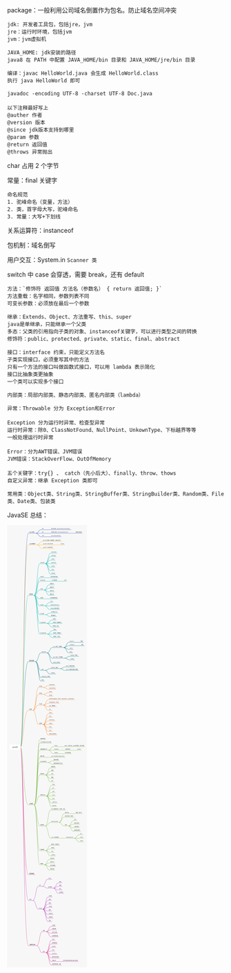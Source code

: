 package：一般利用公司域名倒置作为包名。防止域名空间冲突

```shell
jdk: 开发者工具包，包括jre，jvm
jre：运行时环境，包括jvm
jvm：jvm虚拟机
```

```shell
JAVA_HOME: jdk安装的路径
java8 在 PATH 中配置 JAVA_HOME/bin 目录和 JAVA_HOME/jre/bin 目录
```

```shell
编译：javac HelloWorld.java 会生成 HelloWorld.class 
执行 java HelloWorld 即可
```

```shell
javadoc -encoding UTF-8 -charset UTF-8 Doc.java 

以下注释最好写上
@auther 作者
@version 版本
@since jdk版本支持到哪里
@param 参数
@return 返回值
@throws 异常抛出
```

char 占用 2 个字节

常量：final 关键字

```shell
命名规范
1. 驼峰命名（变量，方法）
2. 类，首字母大写，驼峰命名
3. 常量：大写+下划线
```

关系运算符：instanceof

包机制：域名倒写

用户交互：System.in  ` Scanner 类 `

switch 中 case 会穿透，需要 break，还有 default 

```shell
方法：`修饰符 返回值 方法名（参数名） { return 返回值; }`
方法重载：名字相同，参数列表不同
可变长参数：必须放在最后一个参数
```

```shell
继承：Extends、Object、方法重写、this、super
java是单继承，只能继承一个父类
多态：父类的引用指向子类的对象、instanceof关键字，可以进行类型之间的转换
修饰符：public、protected、private、static、final、abstract
```

```shell
接口：interface 约束，只能定义方法名
子类实现接口，必须重写其中的方法
只有一个方法的接口叫做函数式接口，可以用 lambda 表示简化
接口比抽象类更抽象
一个类可以实现多个接口
```

```shell
内部类：局部内部类、静态内部类、匿名内部类（lambda）
```

```shell
异常：Throwable 分为 Exception和Error

Exception 分为运行时异常、检查型异常
运行时异常：除0、ClassNotFound、NullPoint、UnkownType、下标越界等等
一般处理运行时异常

Error：分为AWT错误、JVM错误
JVM错误：StackOverFlow、OutOfMemory

五个关键字：try{} 、 catch（先小后大）、finally、throw、thows
自定义异常：继承 Exception 类即可
```

```shell
常用类：Object类、String类、StringBuffer类、StringBuilder类、Random类、File类、Date类、包装类
```

JavaSE 总结：

![](./JavaSE.png)

